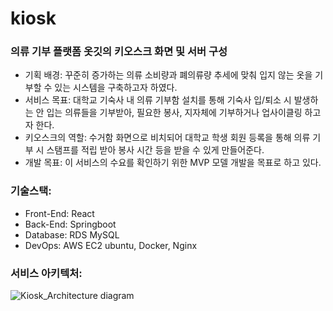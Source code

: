 # kiosk
### 의류 기부 플랫폼 옷깃의 키오스크 화면 및 서버 구성
- 기획 배경: 꾸준히 증가하는 의류 소비량과 폐의류량 추세에 맞춰 입지 않는 옷을 기부할 수 있는 시스템을 구축하고자 하였다.  
- 서비스 목표: 대학교 기숙사 내 의류 기부함 설치를 통해 기숙사 입/퇴소 시 발생하는 안 입는 의류들을 기부받아, 필요한 봉사, 지자체에 기부하거나 업사이클링 하고자 한다.  
- 키오스크의 역할: 수거함 화면으로 비치되어 대학교 학생 회원 등록을 통해 의류 기부 시 스탬프를 적립 받아 봉사 시간 등을 받을 수 있게 만들어준다.  
- 개발 목표: 이 서비스의 수요를 확인하기 위한 MVP 모델 개발을 목표로 하고 있다.  


### 기술스택:
- Front-End: React
- Back-End: Springboot
- Database: RDS MySQL
- DevOps: AWS EC2 ubuntu, Docker, Nginx


### 서비스 아키텍처:
![Kiosk_Architecture diagram](https://github.com/shoeone96/kiosk/assets/85065626/16635213-2f70-4aa4-bc31-0c879d57fa7d)


